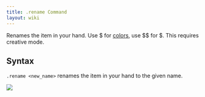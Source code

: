 ```yaml
---
title: .rename Command
layout: wiki
---
```

Renames the item in your hand. Use $ for [colors](http://minecraft.gamepedia.com/Formatting_codes), use $$ for $. This requires creative mode.

## Syntax
`.rename <new_name>` renames the item in your hand to the given name.

![](http://puu.sh/hKqXu/84dfcd1b14.png)
